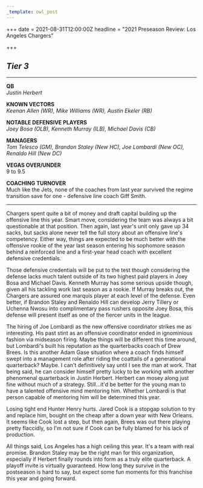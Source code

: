 ```yaml
---
_template: owl_post
---
```


+++
date = 2021-08-31T12:00:00Z
headline = "2021 Preseason Review: Los Angeles Chargers"

+++
## _Tier 3_

***

**QB**  
_Justin Herbert_

**KNOWN VECTORS**  
_Keenan Allen (WR), Mike Williams (WR), Austin Ekeler (RB)_

**NOTABLE DEFENSIVE PLAYERS**  
_Joey Bosa (OLB), Kenneth Murray (ILB), Michael Davis (CB)_

**MANAGERS**  
_Tom Telesco (GM), Brandon Staley (New HC), Joe Lombardi (New OC), Renaldo Hill (New DC)_

**VEGAS OVER/UNDER**  
9 to 9.5

**COACHING TURNOVER**  
Much like the Jets, none of the coaches from last year survived the regime transition save for one - defensive line coach Giff Smith.

***

Chargers spent quite a bit of money and draft capital building up the offensive line this year. Smart move, considering the team was always a bit questionable at that position. Then again, last year's unit only gave up 34 sacks, but sacks alone never tell the full story about an offensive line's competency. Either way, things are expected to be much better with the offensive rookie of the year last season entering his sophomore season behind a reinforced line and a first-year head coach with excellent defensive credentials.

Those defensive credentials will be put to the test though considering the defense lacks much talent outside of its two highest paid players in Joey Bosa and Michael Davis. Kenneth Murray has some serious upside though, given all his tackling work last season as a rookie. If Murray breaks out, the Chargers are assured one marquis player at each level of the defense. Even better, if Brandon Staley and Renaldo Hill can develop Jerry Tillery or Uchenna Nwosu into complimentary pass rushers opposite Joey Bosa, this defense will present itself as one of the fiercer units in the league.

The hiring of Joe Lombardi as the new offensive coordinator strikes me as interesting. His past stint as an offensive coordinator ended in ignominious fashion via midseason firing. Maybe things will be different this time around, but Lombardi's built his reputation as the quarterbacks coach of Drew Brees. Is this another Adam Gase situation where a coach finds himself swept into a management role after riding the coattails of a generational quarterback? Maybe. I can't definitively say until I see the man at work. That being said, he can consider himself pretty lucky to be working with another phenomenal quarterback in Justin Herbert. Herbert can mosey along just fine without much of a strategy. Still...it'd be better for the young man to have a talented offensive mind mentoring him. Whether Lombardi is that person capable of mentoring him will be determined this year.

Losing tight end Hunter Henry hurts. Jared Cook is a stopgap solution to try and replace him, bought on the cheap after a down year with New Orleans. It seems like Cook lost a step, but then again, Brees was out there playing pretty flaccidly, so I'm not sure if Cook can be fully blamed for his lack of production.

All things said, Los Angeles has a high ceiling this year. It's a team with real promise. Brandon Staley may be the right man for this organization, especially if Herbert finally rounds into form as a truly elite quarterback. A playoff invite is virtually guaranteed. How long they survive in the postseason is hard to say, but expect some fun moments for this franchise this year and going forward.

